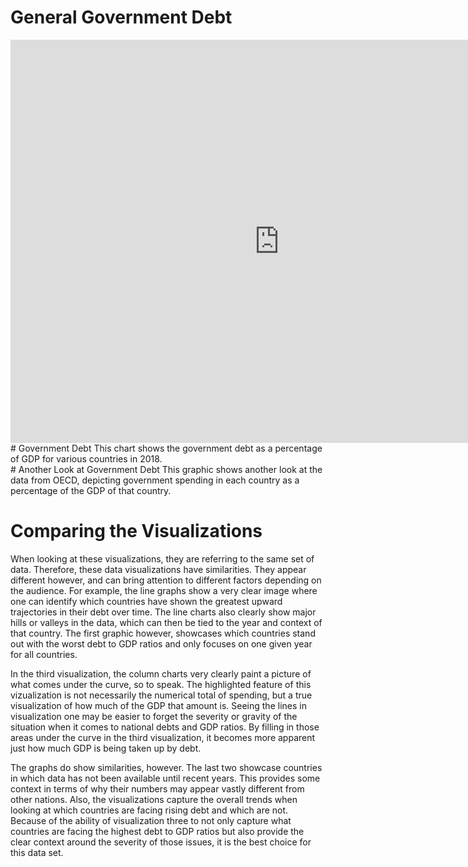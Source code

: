 # General Government Debt
<iframe src="https://data.oecd.org/chart/69HD" width="860" height="645" style="border: 0" mozallowfullscreen="true" webkitallowfullscreen="true" allowfullscreen="true"><a href="https://data.oecd.org/chart/69HD" target="_blank">OECD Chart: General government debt, Total, % of GDP, Annual, 2018</a></iframe>
# Government Debt 
This chart shows the government debt as a percentage of GDP for various countries in 2018.
<div class="flourish-embed flourish-chart" data-src="visualisation/4284980"><script src="https://public.flourish.studio/resources/embed.js"></script></div>
# Another Look at Government Debt
This graphic shows another look at the data from OECD, depicting government spending in each country as a percentage of the GDP of that country.  
<div class="flourish-embed flourish-chart" data-src="visualisation/4285138"><script src="https://public.flourish.studio/resources/embed.js"></script></div>

# Comparing the Visualizations
When looking at these visualizations, they are referring to the same set of data.  Therefore, these data visualizations have similarities.  They appear different however, and can bring attention to different factors depending on the audience.  For example, the line graphs show a very clear image where one can identify which countries have shown the greatest upward trajectories in their debt over time.  The line charts also clearly show major hills or valleys in the data, which can then be tied to the year and context of that country.  The first graphic however, showcases which countries stand out with the worst debt to GDP ratios and only focuses on one given year for all countries.

In the third visualization, the column charts very clearly paint a picture of what comes under the curve, so to speak.  The highlighted feature of this vizualization is not necessarily the numerical total of spending, but a true visualization of how much of the GDP that amount is.  Seeing the lines in visualization one may be easier to forget the severity or gravity of the situation when it comes to national debts and GDP ratios.  By filling in those areas under the curve in the third visualization, it becomes more apparent just how much GDP is being taken up by debt.  

The graphs do show similarities, however.  The last two showcase countries in which data has not been available until recent years.  This provides some context in terms of why their numbers may appear vastly different from other nations.  Also, the visualizations capture the overall trends when looking at which countries are facing rising debt and which are not.  Because of the ability of visualization three to not only capture what countries are facing the highest debt to GDP ratios but also provide the clear context around the severity of those issues, it is the best choice for this data set.  
